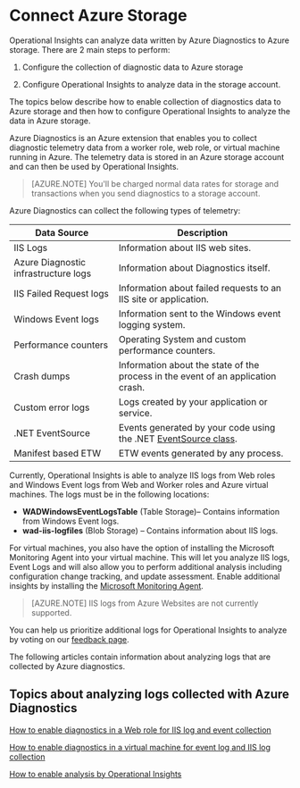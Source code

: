 <properties 
   pageTitle="Connect Azure Storage" 
   description="Azure Storage enables you to collect diagnostic telemetry data from a worker role, web role, or virtual machine running in Azure." 
   documentationCenter="dev-center-name" 
   authors="Jim-Parker" 
   manager="jwhit" 
   editor=""/>

<tags
   ms.service="Operational-Insights"
   ms.devlang="may be required"
   ms.topic="article"
   ms.tgt_pltfrm="may be required"
   ms.workload="Operational-Insights" 
   ms.date="02/20/2015"
   ms.author="jimpark"/>

# Connect Azure Storage 

Operational Insights can analyze data written by Azure Diagnostics to Azure storage. There are 2 main steps to perform:

1. Configure the collection of diagnostic data to Azure storage

2. Configure Operational Insights to analyze data in the storage account.

The topics below describe how to enable collection of diagnostics data to Azure storage and then how to configure Operational Insights to analyze the data in Azure storage.

Azure Diagnostics is an Azure extension that enables you to collect diagnostic telemetry data from a worker role, web role, or virtual machine running in Azure. The telemetry data is stored in an Azure storage account and can then be used by Operational Insights.

>[AZURE.NOTE] You'll be charged normal data rates for storage and transactions when you send diagnostics to a storage account.

Azure Diagnostics can collect the following types of telemetry:

| Data Source | Description |
| ------------- | -------------- |
| IIS Logs | Information about IIS web sites. |
| Azure Diagnostic infrastructure logs | Information about Diagnostics itself. |
| IIS Failed Request logs | Information about failed requests to an IIS site or application. |
| Windows Event logs | Information sent to the Windows event logging system. |
| Performance counters | Operating System and custom performance counters. |
| Crash dumps | Information about the state of the process in the event of an application crash. |
| Custom error logs | Logs created by your application or service. |
| .NET EventSource | Events generated by your code using the .NET [EventSource class](https://msdn.microsoft.com/en-us/library/system.diagnostics.tracing.eventsource(v=vs.110).aspx). |
| Manifest based ETW | ETW events generated by any process. |



Currently, Operational Insights is able to analyze IIS logs from Web roles and Windows Event logs from Web and Worker roles and Azure virtual machines. The logs must be in the following locations:


 - **WADWindowsEventLogsTable** (Table Storage)– Contains information from Windows Event logs.
 - **wad-iis-logfiles** (Blob Storage) – Contains information about IIS logs.

For virtual machines, you also have the option of installing the Microsoft Monitoring Agent into your virtual machine. This will let you analyze IIS logs, Event Logs and will also allow you to perform additional analysis including configuration change tracking, and update assessment. Enable additional insights by installing the [Microsoft Monitoring Agent](https://msdn.microsoft.com/library/azure/dn884659.aspx).

>[AZURE.NOTE] IIS logs from Azure Websites are not currently supported.

You can help us prioritize additional logs for Operational Insights to analyze by voting on our [feedback page](http://feedback.azure.com/forums/267889-azure-operational-insights/category/88086-log-management-and-log-collection-policy).

The following articles contain information about analyzing logs that are collected by Azure diagnostics.


## Topics about analyzing logs collected with Azure Diagnostics

[How to enable diagnostics in a Web role for IIS log and event collection](https://msdn.microsoft.com/en-us/library/azure/dn904277.aspx)

[How to enable diagnostics in a virtual machine for event log and IIS log collection](https://msdn.microsoft.com/en-us/library/azure/dn904280.aspx)

[How to enable analysis by Operational Insights](https://msdn.microsoft.com/en-us/library/azure/dn904279.aspx)


<!--Every topic should have next steps and links to the next logical set of content to keep the customer engaged-->

